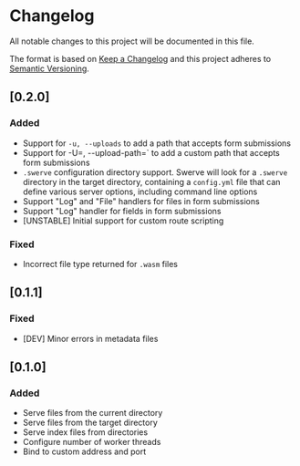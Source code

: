 # Changelog
All notable changes to this project will be documented in this file.

The format is based on [Keep a Changelog](http://keepachangelog.com/en/1.0.0/)
and this project adheres to [Semantic Versioning](http://semver.org/spec/v2.0.0.html).

## [0.2.0]

### Added
- Support for `-u, --uploads` to add a path that accepts form submissions
- Support for -U=<path>, --upload-path=<path>` to add a custom path that accepts form submissions
- `.swerve` configuration directory support. Swerve will look for a `.swerve` directory in the target directory, containing a `config.yml` file that can define various server options, including command line options
- Support "Log" and "File" handlers for files in form submissions
- Support "Log" handler for fields in form submissions
- [UNSTABLE] Initial support for custom route scripting

### Fixed
- Incorrect file type returned for `.wasm` files

## [0.1.1]

### Fixed
- [DEV] Minor errors in metadata files

## [0.1.0]

### Added
- Serve files from the current directory
- Serve files from the target directory
- Serve index files from directories
- Configure number of worker threads
- Bind to custom address and port
